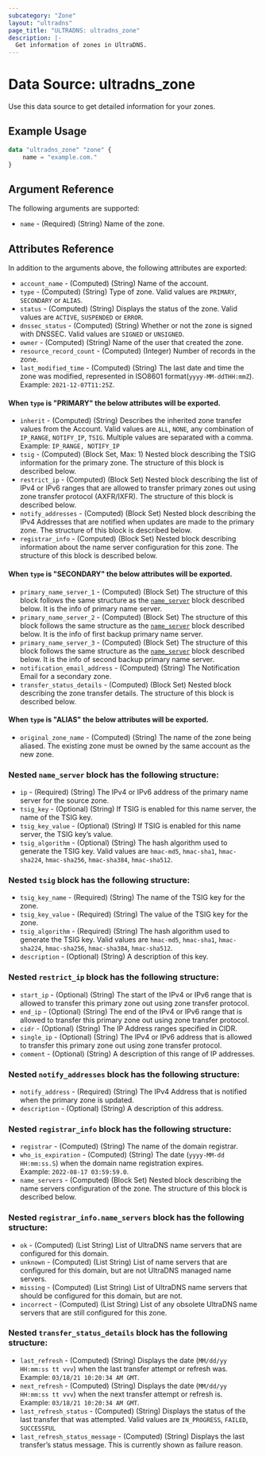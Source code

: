 ```yaml
---
subcategory: "Zone"
layout: "ultradns"
page_title: "ULTRADNS: ultradns_zone"
description: |-
  Get information of zones in UltraDNS.
---
```


# Data Source: ultradns_zone

Use this data source to get detailed information for your zones.

## Example Usage

```terraform
data "ultradns_zone" "zone" {
    name = "example.com."
}
```


## Argument Reference

The following arguments are supported:

* `name` - (Required) (String) Name of the zone.


## Attributes Reference

In addition to the arguments above, the following attributes are exported:

* `account_name` - (Computed) (String) Name of the account.
* `type` - (Computed) (String) Type of zone. Valid values are `PRIMARY`, `SECONDARY` or `ALIAS`.
* `status` - (Computed) (String) Displays the status of the zone. Valid values are `ACTIVE`, `SUSPENDED` or `ERROR`.
* `dnssec_status` - (Computed) (String) Whether or not the zone is signed with DNSSEC. Valid values are `SIGNED` or `UNSIGNED`.
* `owner` - (Computed) (String) Name of the user that created the zone.
* `resource_record_count` - (Computed) (Integer) Number of records in the zone.
* `last_modified_time` - (Computed) (String) The last date and time the zone was modified, represented in ISO8601 format(`yyyy-MM-ddTHH:mmZ`).<br/>
Example: `2021-12-07T11:25Z`.

#### When `type` is "PRIMARY" the below attributes will be exported.

* `inherit` - (Computed) (String) Describes the inherited zone transfer values from the Account. Valid values are `ALL`, `NONE`, any combination of `IP_RANGE`, `NOTIFY_IP`, `TSIG`. Multiple values are separated with a comma.<br/>
Example: `IP_RANGE, NOTIFY_IP`
* `tsig` - (Computed) (Block Set, Max: 1) Nested block describing the TSIG information for the primary zone. The structure of this block is described below.
* `restrict_ip` - (Computed) (Block Set) Nested block describing the list of IPv4 or IPv6 ranges that are allowed to transfer primary zones out using zone transfer protocol (AXFR/IXFR). The structure of this block is described below.
* `notify_addresses` - (Computed) (Block Set) Nested block describing the IPv4 Addresses that are notified when updates are made to the primary zone. The structure of this block is described below.
* `registrar_info` - (Computed) (Block Set) Nested block describing information about the name server configuration for this zone. The structure of this block is described below.

#### When `type` is "SECONDARY" the below attributes will be exported.

* `primary_name_server_1` - (Computed) (Block Set) The structure of this block follows the same structure as the <a href="#nested-name_server-block-has-the-following-structure">`name_server`</a> block described below. It is the info of primary name server.
* `primary_name_server_2` - (Computed) (Block Set) The structure of this block follows the same structure as the <a href="#nested-name_server-block-has-the-following-structure">`name_server`</a> block described below. It is the info of first backup primary name server.
* `primary_name_server_3` - (Computed) (Block Set) The structure of this block follows the same structure as the <a href="#nested-name_server-block-has-the-following-structure">`name_server`</a> block described below. It is the info of second backup primary name server.
* `notification_email_address` - (Computed) (String) The Notification Email for a secondary zone.
* `transfer_status_details` - (Computed) (Block Set) Nested block describing the zone transfer details. The structure of this block is described below.

#### When `type` is "ALIAS" the below attributes will be exported.

* `original_zone_name` - (Computed) (String) The name of the zone being aliased. The existing zone must be owned by the same account as the new zone.

### Nested `name_server` block has the following structure:

* `ip` - (Required) (String) The IPv4 or IPv6 address of the primary name server for the source zone.
* `tsig_key` - (Optional) (String) If TSIG is enabled for this name server, the name of the TSIG key.
* `tsig_key_value` - (Optional) (String) If TSIG is enabled for this name server, the TSIG key’s value.
* `tsig_algorithm` - (Optional) (String) The hash algorithm used to generate the TSIG key. Valid values are `hmac-md5`, `hmac-sha1`, `hmac-sha224`, `hmac-sha256`, `hmac-sha384`, `hmac-sha512`.

### Nested `tsig` block has the following structure:

* `tsig_key_name` - (Required) (String) The name of the TSIG key for the zone.
* `tsig_key_value` - (Required) (String) The value of the TSIG key for the zone.
* `tsig_algorithm` - (Required) (String) The hash algorithm used to generate the TSIG key. Valid values are `hmac-md5`, `hmac-sha1`, `hmac-sha224`, `hmac-sha256`, `hmac-sha384`, `hmac-sha512`.
* `description` - (Optional) (String) A description of this key.

### Nested `restrict_ip` block has the following structure:

* `start_ip` - (Optional) (String) The start of the IPv4 or IPv6 range that is allowed to transfer this primary zone out using zone transfer protocol.
* `end_ip` - (Optional) (String) The end of the IPv4 or IPv6 range that is allowed to transfer this primary zone out using zone transfer protocol.
* `cidr` - (Optional) (String) The IP Address ranges specified in CIDR.
* `single_ip` - (Optional) (String) The IPv4 or IPv6 address that is allowed to transfer this primary zone out using zone transfer protocol.
* `comment` - (Optional) (String) A description of this range of IP addresses.

### Nested `notify_addresses` block has the following structure:

* `notify_address` - (Required) (String) The IPv4 Address that is notified when the primary zone is updated.
* `description` - (Optional) (String) A description of this address.

### Nested `registrar_info` block has the following structure:

* `registrar` - (Computed) (String) The name of the domain registrar.
* `who_is_expiration` - (Computed) (String) The date (`yyyy-MM-dd HH:mm:ss.S`) when the domain name registration expires.<br/>
Example: `2022-08-17 03:59:59.0`.
* `name_servers` - (Computed) (Block Set)  Nested block describing the name servers configuration of the zone. The structure of this block is described below.

### Nested `registrar_info.name_servers` block has the following structure:

* `ok` - (Computed) (List String) List of UltraDNS name servers that are configured for this domain.
* `unknown` - (Computed) (List String) List of name servers that are configured for this domain, but are not UltraDNS managed name servers.
* `missing` - (Computed) (List String) List of UltraDNS name servers that should be configured for this domain, but are not.
* `incorrect` - (Computed) (List String) List of any obsolete UltraDNS name servers that are still configured for this zone.

### Nested `transfer_status_details` block has the following structure:

* `last_refresh` - (Computed) (String) Displays the date (`MM/dd/yy HH:mm:ss tt vvv`) when the last transfer attempt or refresh was.<br/>
Example: `03/18/21 10:20:34 AM GMT`.
* `next_refresh` - (Computed) (String) Displays the date (`MM/dd/yy HH:mm:ss tt vvv`) when the next transfer attempt or refresh is.<br/>
Example: `03/18/21 10:20:34 AM GMT`.
* `last_refresh_status` - (Computed) (String) Displays the status of the last transfer that was attempted. Valid values are `IN_PROGRESS`, `FAILED`, `SUCCESSFUL`
* `last_refresh_status_message` - (Computed) (String) Displays the last transfer’s status message. This is currently shown as failure reason.